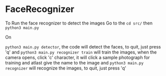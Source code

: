 # FaceRecognizer

To Run the face recognizer to detect the images
Go to the `cd src/`
then `python3 main.py`

On 

`python3 main.py detector`, the code will detect the faces, to quit, just press 'q'
and `python3 main.py recognizer train` will train the images, when the camera opens, click 'c' character, it will click a sample photograph for training and atlast give the name to the image
and `python3 main.py recognizer` will recognize the images, to quit, just press 'q'
